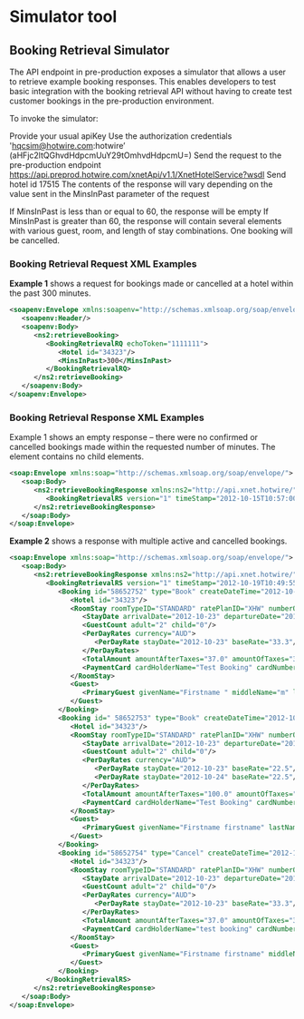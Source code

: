 # Simulator tool

## Booking Retrieval Simulator

The API endpoint in pre-production exposes a simulator that allows a user to retrieve example booking responses. This enables developers to test basic integration with the booking retrieval API without having to create test customer bookings in the pre-production environment.

To invoke the simulator:

Provide your usual apiKey
Use the authorization credentials 'hqcsim@hotwire.com:hotwire’ (aHFjc2ltQGhvdHdpcmUuY29tOmhvdHdpcmU=)
Send the request to the pre-production endpoint https://api.preprod.hotwire.com/xnetApi/v1.1/XnetHotelService?wsdl
Send hotel id 17515
The contents of the response will vary depending on the value sent in the MinsInPast parameter of the request

If MinsInPast is less than or equal to 60, the response will be empty
If MinsInPast is greater than 60, the response will contain several <Booking> elements with various guest, room, and length of stay combinations. One booking will be cancelled.

### Booking Retrieval Request XML Examples

**Example 1** shows a request for bookings made or cancelled at a hotel within the past 300 minutes.

```xml
<soapenv:Envelope xmlns:soapenv="http://schemas.xmlsoap.org/soap/envelope/" xmlns:ns2="http://api.xnet.hotwire/">
   <soapenv:Header/>
   <soapenv:Body>
      <ns2:retrieveBooking>
         <BookingRetrievalRQ echoToken="1111111">
            <Hotel id="34323"/>
            <MinsInPast>300</MinsInPast>
         </BookingRetrievalRQ>
      </ns2:retrieveBooking>
   </soapenv:Body>
</soapenv:Envelope>
```

### Booking Retrieval Response XML Examples  

Example 1 shows an empty response – there were no confirmed or cancelled bookings made within the requested number of minutes. The <BookingRetrievalResponse> element contains no child <Booking> elements.
```xml
<soap:Envelope xmlns:soap="http://schemas.xmlsoap.org/soap/envelope/">
   <soap:Body>
      <ns2:retrieveBookingResponse xmlns:ns2="http://api.xnet.hotwire/">
         <BookingRetrievalRS version="1" timeStamp="2012-10-15T10:57:00.777-07:00" echoToken="1111111"/>
      </ns2:retrieveBookingResponse>
   </soap:Body>
</soap:Envelope>
```
 
**Example 2** shows a response with multiple active and cancelled bookings.
```xml
<soap:Envelope xmlns:soap="http://schemas.xmlsoap.org/soap/envelope/">
   <soap:Body>
      <ns2:retrieveBookingResponse xmlns:ns2="http://api.xnet.hotwire/">
         <BookingRetrievalRS version="1" timeStamp="2012-10-19T10:49:55.543-07:00">
            <Booking id="58652752" type="Book" createDateTime="2012-10-19T10:46:51-07:00" source="HW">
               <Hotel id="34323"/>
               <RoomStay roomTypeID="STANDARD" ratePlanID="XHW" numberOfRooms="1">
                  <StayDate arrivalDate="2012-10-23" departureDate="2012-10-24"/>
                  <GuestCount adult="2" child="0"/>
                  <PerDayRates currency="AUD">
                     <PerDayRate stayDate="2012-10-23" baseRate="33.3"/>
                  </PerDayRates>
                  <TotalAmount amountAfterTaxes="37.0" amountOfTaxes="3.7" currency="AUD"/>
                  <PaymentCard cardHolderName="Test Booking" cardNumber="5555555555554444" cardCode="CA" seriesCode="925" expireDate="122017"/>
               </RoomStay>
               <Guest>
                  <PrimaryGuest givenName="Firstname " middleName="m" lastName="lastname "/>
               </Guest>
            </Booking>
            <Booking id=" 58652753" type="Book" createDateTime="2012-10-19T10:47:42-07:00" source="HW">
               <Hotel id="34323"/>
               <RoomStay roomTypeID="STANDARD" ratePlanID="XHW" numberOfRooms="2">
                  <StayDate arrivalDate="2012-10-23" departureDate="2012-10-25"/>
                  <GuestCount adult="2" child="0"/>
                  <PerDayRates currency="AUD">
                     <PerDayRate stayDate="2012-10-23" baseRate="22.5"/>
                     <PerDayRate stayDate="2012-10-24" baseRate="22.5"/>
                  </PerDayRates>
                  <TotalAmount amountAfterTaxes="100.0" amountOfTaxes="10.0" currency="AUD"/>
                  <PaymentCard cardHolderName="Test Booking" cardNumber="5555555555554444" cardCode="CA" seriesCode="925" expireDate="122017"/>
               </RoomStay>
               <Guest>
                  <PrimaryGuest givenName="Firstname firstname" lastName="lastname last name"/>
               </Guest>
            </Booking>
            <Booking id="58652754" type="Cancel" createDateTime="2012-10-19T10:49:39-07:00" source="HW">
               <Hotel id="34323"/>
               <RoomStay roomTypeID="STANDARD" ratePlanID="XHW" numberOfRooms="1">
                  <StayDate arrivalDate="2012-10-23" departureDate="2012-10-24"/>
                  <GuestCount adult="2" child="0"/>
                  <PerDayRates currency="AUD">
                     <PerDayRate stayDate="2012-10-23" baseRate="33.3"/>
                  </PerDayRates>
                  <TotalAmount amountAfterTaxes="37.0" amountOfTaxes="3.7" currency="AUD"/>
                  <PaymentCard cardHolderName="test booking" cardNumber="5555555555554444" cardCode="CA" seriesCode="925" expireDate="122017"/>
               </RoomStay>
               <Guest>
                  <PrimaryGuest givenName="Firstname firstname" middleName="m m m" lastName="lastname last name"/>
               </Guest>
            </Booking>
         </BookingRetrievalRS>
      </ns2:retrieveBookingResponse>
   </soap:Body>
</soap:Envelope>
```
